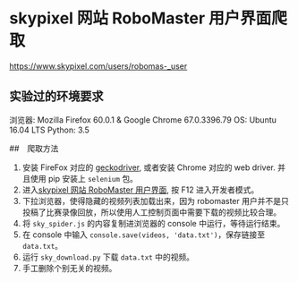 # skypixel 网站 RoboMaster 用户界面爬取

https://www.skypixel.com/users/robomas-_user


## 实验过的环境要求

浏览器: Mozilla Firefox 60.0.1 & Google Chrome 67.0.3396.79
OS: Ubuntu 16.04 LTS
Python: 3.5

##　爬取方法

1. 安装 FireFox 对应的 [geckodriver](https://github.com/mozilla/geckodriver/releases), 或者安装 Chrome 对应的 web driver. 并且使用 pip 安装上 `selenium` 包。
2. 进入[skypixel 网站 RoboMaster 用户界面](https://www.skypixel.com/users/robomas-_user), 按 F12 进入开发者模式。
3. 下拉浏览器，使得隐藏的视频列表加载出来，因为 robomaster 用户并不是只投稿了比赛录像回放，所以使用人工控制页面中需要下载的视频比较合理。
4. 将 `sky_spider.js` 的内容复制进浏览器的 console 中运行，等待运行结束。
5. 在 console 中输入 `console.save(videos, 'data.txt')`，保存链接至 `data.txt`。
6. 运行 `sky_download.py` 下载 `data.txt` 中的视频。
7. 手工删除个别无关的视频。